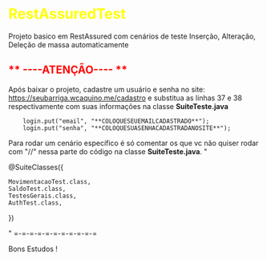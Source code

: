 # <span style="color: yellow">RestAssuredTest</span>
Projeto basico em RestAssured com cenários de teste Inserção, Alteração, Deleção de massa automaticamente

## <span style="color: red">** ----ATENÇÃO---- **</span>

Após baixar o projeto, cadastre um usuário e senha no site:  https://seubarriga.wcaquino.me/cadastro
e substitua as linhas 37 e 38 respectivamente com suas informações na classe **SuiteTeste.java**

		login.put("email", "**COLOQUESEUEMAILCADASTRADO**");
		login.put("senha", "**COLOQUESUASENHACADASTRADANOSITE**");

Para rodar um cenário específico é só comentar os que vc não quiser rodar com "//" nessa parte do código na classe **SuiteTeste.java**.
"

@SuiteClasses({
	
	MovimentacaoTest.class,
	SaldoTest.class,
	TestesGerais.class,
	AuthTest.class,
})

"
=-=-=-=-=-=-=-=-=-=-=

Bons Estudos !   
